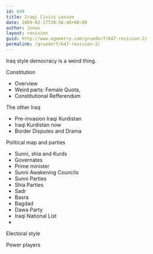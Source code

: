 ```yaml
---
id: 649
title: Iraqi Civics Lesson
date: 2009-02-17T20:56:48+00:00
author: Jonas
layout: revision
guid: http://www.egometry.com/gruedorf/647-revision-2/
permalink: /gruedorf/647-revision-2/
---
```

Iraq style democracy is a weird thing.

Constitution

  * Overview
  * Weird parts: Female Quota,
  * Constitutional Refferendum

The other Iraq

  * Pre-invasion Iraqi Kurdistan
  * Iraqi Kurdistan now
  * Border Disputes and Drama

Political map and parties

  * Sunni, shia and Kurds
  * Governates
  * Prime minister
  * Sunni Awakening Councils
  * Sunni Parties
  * Shia Parties
  * Sadr
  * Basra
  * Bagdad
  * Dawa Party
  * Iraqi National List
  * 

Electoral style

Power players